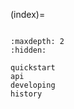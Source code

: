 (index)=

```{include} ../README.md

```

```{toctree}
:maxdepth: 2
:hidden:

quickstart
api
developing
history

```
